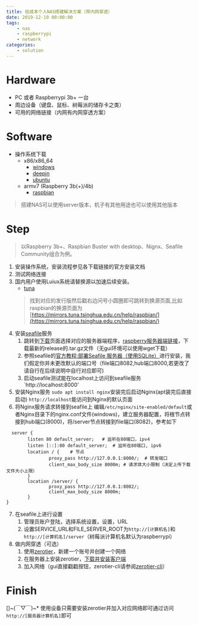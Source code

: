 ```yaml
---
title: 低成本个人NAS搭建解决方案（带内网穿透）
date: 2019-12-10 00:00:00
tags:
	- nas
	- raspberrypi
	- network
categories:
	- solution
---
```




# Hardware

* PC 或者 Raspberrypi 3b+ 一台
* 周边设备（键盘、鼠标、树莓派的储存卡之类）
* 可用的网络链接（内网有内网穿透方案）

# Software

* 操作系统下载
  * x86/x86_64
    * [windows](https://www.microsoft.com/zh-cn/software-download/windows10)
    * [deepin](https://www.deepin.org/)
    * [ubuntu](https://ubuntu.com/)
  * armv7 (Raspberry 3b(+)/4b)
    * [raspbian](https://www.raspberrypi.org/downloads/raspbian/)
> 搭建NAS可以使用server版本，机子有其他用途也可以使用其他版本
# Step
> 以Raspberry 3b+、Raspbian Buster with desktop、Nignx、Seafile Community组合为例。
1. 安装操作系统，安装流程参见各下载链接的官方安装文档
2. 测试网络连接
3. 国内用户使用Luiux系统请替换源以加速后续安装。
   * [tuna](https://mirrors.tuna.tsinghua.edu.cn/)
   > 找到对应的发行版然后戳右边问号小圆圈即可跳转到换源页面,比如raspbian的换源页面为[https://mirrors.tuna.tsinghua.edu.cn/help/raspbian/](https://mirrors.tuna.tsinghua.edu.cn/help/raspbian/)
4. 安装[seafile](https://www.seafile.com/home/)服务
   1. 跳转到[下载](https://www.seafile.com/download/)页面选择对应的服务器端程序，[raspberry服务器端链接](https://github.com/haiwen/seafile-rpi/releases)，下载最新的release的.tar.gz文件（无gui环境可以使用wget下载）
   2. 参照seafile的[官方教程:部署Seafile 服务器（使用SQLite）](https://cloud.seafile.com/published/seafile-manual-cn/deploy/using_sqlite.md)进行安装，我们假定你并未更改默认的端口号（file端口8082,hub端口8000,若更改了请自行在后续说明中自行对应即可)
   3. 启动seafile测试能在localhost上访问到seafile服务   
   `http://localhost:8000'
5. 安装Nginx服务
    `sudo apt install nginx`安装完后启动Nginx(apt装完后直接启动) `http://localhost`能访问到Nginx的默认页面
6. 将Nginx服务请求转接到seafile上
    编辑`/etc/nginx/site-enabled/default`或者Nginx目录下的nginx.conf文件(windows)，建立服务器配置，将根节点转接到hub端口(8000)，将/server节点转接到file端口(8082)，参考如下
```
  server {
        listen 80 default_server;	# 监听在80端口，ipv4
        listen [::]:80 default_server;	# 监听在80端口, ipv6
        location / {	# 节点
                proxy_pass http://127.0.0.1:8000/;	# 转发端口
                client_max_body_size 8000m;	# 请求体大小限制（决定上传下载文件大小上限）
        }
        location /server/ {
                proxy_pass http://127.0.0.1:8082/;
                client_max_body_size 8000m;
        }
}
```
7. 在seafile上进行设置
   1. 管理员账户登陆，选择系统设置，设置，URL
   2. 设置SERVICE_URL和FILE_SERVER_ROOT为`http://[计算机名]`和`http://[计算机名]/server`（树莓派计算机名默认为raspberrypi）
8. 做内网穿透（可选）
   1. 使用[zerotier](https://www.zerotier.com/)，新建一个账号并创建一个网络
   2. 在服务器上安装zerotier，[下载并安装客户端](https://www.zerotier.com/download/)   
   3. 加入网络（gui直接戳戳按钮，zerotier-cli请参阅[zerotier-cli](https://zerotier.atlassian.net/wiki/spaces/SD/pages/29065282/zerotier-cli)）
# Finish
[]~(￣▽￣)~*
使用设备只需要安装zerotier并加入对应网络即可通过访问`http://[服务器计算机名]`即可

   

   

